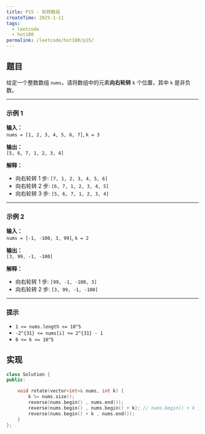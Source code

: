 ```yaml
---
title: P15 - 轮转数组
createTime: 2025-1-11
tags:
  - leetcode
  - hot100
permalink: /leetcode/hot100/p15/
---
```


## 题目

给定一个整数数组 `nums`，请将数组中的元素**向右轮转** `k` 个位置，其中 `k` 是非负数。

---

### 示例 1

**输入：**  
`nums = [1, 2, 3, 4, 5, 6, 7]`, `k = 3`

**输出：**  
`[5, 6, 7, 1, 2, 3, 4]`

**解释：**  
- 向右轮转 1 步: `[7, 1, 2, 3, 4, 5, 6]`  
- 向右轮转 2 步: `[6, 7, 1, 2, 3, 4, 5]`  
- 向右轮转 3 步: `[5, 6, 7, 1, 2, 3, 4]`  

---

### 示例 2

**输入：**  
`nums = [-1, -100, 3, 99]`, `k = 2`

**输出：**  
`[3, 99, -1, -100]`

**解释：**  
- 向右轮转 1 步: `[99, -1, -100, 3]`  
- 向右轮转 2 步: `[3, 99, -1, -100]`  

---

### 提示

- `1 <= nums.length <= 10^5`  
- `-2^{31} <= nums[i] <= 2^{31} - 1`  
- `0 <= k <= 10^5`  


## 实现

```cpp
class Solution {
public:

    void rotate(vector<int>& nums, int k) {
        k %= nums.size();
        reverse(nums.begin() , nums.end());
        reverse(nums.begin() , nums.begin() + k); // nums.begin() + k 位置取 不到
        reverse(nums.begin() + k , nums.end());
    }
};
```